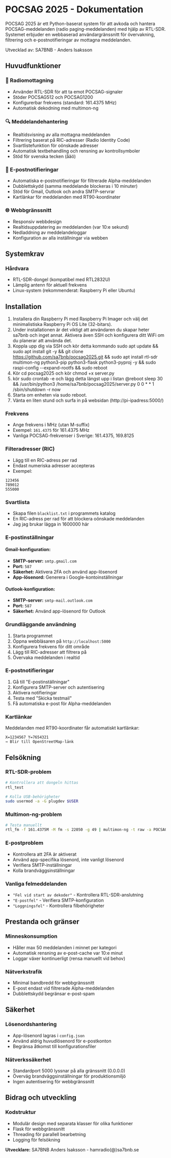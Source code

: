 # POCSAG 2025 - Dokumentation

POCSAG 2025 är ett Python-baserat system för att avkoda och hantera POCSAG-meddelanden (radio paging-meddelanden) med hjälp av RTL-SDR. Systemet erbjuder en webbaserad användargränssnitt för övervakning, filtrering och e-postnotifieringar av mottagna meddelanden.

Utvecklad av: SA7BNB - Anders Isaksson

## Huvudfunktioner

### 📡 Radiomottagning
- Använder RTL-SDR för att ta emot POCSAG-signaler
- Stöder POCSAG512 och POCSAG1200
- Konfigurerbar frekvens (standard: 161.4375 MHz)
- Automatisk dekodning med multimon-ng

### 🔍 Meddelandehantering
- Realtidsvisning av alla mottagna meddelanden
- Filtrering baserat på RIC-adresser (Radio Identity Code)
- Svartlistefunktion för oönskade adresser
- Automatisk textbehandling och rensning av kontrollsymboler
- Stöd för svenska tecken (åäö)

### 📧 E-postnotifieringar
- Automatiska e-postnotifieringar för filtrerade Alpha-meddelanden
- Dubblettskydd (samma meddelande blockeras i 10 minuter)
- Stöd för Gmail, Outlook och andra SMTP-servrar
- Kartlänkar för meddelanden med RT90-koordinater

### 🌐 Webbgränssnitt
- Responsiv webbdesign
- Realtidsuppdatering av meddelanden (var 10:e sekund)
- Nedladdning av meddelandeloggar
- Konfiguration av alla inställningar via webben

## Systemkrav
### Hårdvara
- RTL-SDR-dongel (kompatibel med RTL2832U)
- Lämplig antenn för aktuell frekvens
- Linux-system (rekommenderat: Raspberry Pi eller Ubuntu)

## Installation
1. Installera din Raspberry Pi med Raspberry Pi Imager och välj det minimalistiska Raspberry Pi OS Lite (32-bitars).
2. Under installationen är det viktigt att användaren du skapar heter sa7bnb och inget annat. Aktivera även SSH och konfigurera ditt WiFi om du planerar att använda det.
3. Koppla upp dig via SSH och kör detta kommando sudo apt update && sudo apt install git -y && git clone https://github.com/sa7bnb/pocsag2025.git && sudo apt install rtl-sdr multimon-ng python3-pip python3-flask python3-pyproj -y && sudo raspi-config --expand-rootfs && sudo reboot
4. Kör cd pocsag2025 och kör chmod +x server.py
5. kör sudo crontab -e och lägg detta längst upp i listan
@reboot sleep 30 && /usr/bin/python3 /home/sa7bnb/pocsag2025/server.py
0 0 * * 1 /sbin/shutdown -r now
6. Starta om enheten via sudo reboot.
7. Vänta en liten stund och surfa in på websidan (http://pi-ipadress:5000/)

### Frekvens
- Ange frekvens i MHz (utan M-suffix)
- Exempel: `161.4375` för 161.4375 MHz
- Vanliga POCSAG-frekvenser i Sverige: 161.4375, 169.8125

### Filteradresser (RIC)
- Lägg till en RIC-adress per rad
- Endast numeriska adresser accepteras
- Exempel:
```
123456
789012
555000
```

### Svartlista
- Skapa filen `blacklist.txt` i programmets katalog
- En RIC-adress per rad för att blockera oönskade meddelanden
- Jag jag brukar lägga in 1600000 här

### E-postinställningar

#### Gmail-konfiguration:
- **SMTP-server:** `smtp.gmail.com`
- **Port:** `587`
- **Säkerhet:** Aktivera 2FA och använd app-lösenord
- **App-lösenord:** Generera i Google-kontoinställningar

#### Outlook-konfiguration:
- **SMTP-server:** `smtp-mail.outlook.com`
- **Port:** `587`
- **Säkerhet:** Använd app-lösenord för Outlook

### Grundläggande användning
1. Starta programmet
2. Öppna webbläsaren på `http://localhost:5000`
3. Konfigurera frekvens för ditt område
4. Lägg till RIC-adresser att filtrera på
5. Övervaka meddelanden i realtid

### E-postnotifieringar
1. Gå till "E-postinställningar"
2. Konfigurera SMTP-server och autentisering
3. Aktivera notifieringar
4. Testa med "Skicka testmail"
5. Få automatiska e-post för Alpha-meddelanden

### Kartlänkar
Meddelanden med RT90-koordinater får automatiskt kartlänkar:
```
X=1234567 Y=7654321
→ Blir till OpenStreetMap-länk
```

## Felsökning

### RTL-SDR-problem
```bash
# Kontrollera att dongeln hittas
rtl_test

# Kolla USB-behörigheter
sudo usermod -a -G plugdev $USER
```

### Multimon-ng-problem
```bash
# Testa manuellt
rtl_fm -f 161.4375M -M fm -s 22050 -g 49 | multimon-ng -t raw -a POCSAG512 -a POCSAG1200 -f alpha -
```

### E-postproblem
- Kontrollera att 2FA är aktiverat
- Använd app-specifika lösenord, inte vanligt lösenord
- Verifiera SMTP-inställningar
- Kolla brandväggsinställningar

### Vanliga felmeddelanden
- `"Fel vid start av dekoder"` - Kontrollera RTL-SDR-anslutning
- `"E-postfel"` - Verifiera SMTP-konfiguration
- `"Loggningsfel"` - Kontrollera filbehörigheter

## Prestanda och gränser

### Minneskonsumption
- Håller max 50 meddelanden i minnet per kategori
- Automatisk rensning av e-post-cache var 10:e minut
- Loggar växer kontinuerligt (rensa manuellt vid behov)

### Nätverkstrafik
- Minimal bandbredd för webbgränssnitt
- E-post endast vid filtrerade Alpha-meddelanden
- Dubblettskydd begränsar e-post-spam

## Säkerhet

### Lösenordshantering
- App-lösenord lagras i `config.json`
- Använd aldrig huvudlösenord för e-postkonton
- Begränsa åtkomst till konfigurationsfiler

### Nätverkssäkerhet
- Standardport 5000 lyssnar på alla gränssnitt (0.0.0.0)
- Överväg brandväggsinställningar för produktionsmiljö
- Ingen autentisering för webbgränssnitt

## Bidrag och utveckling

### Kodstruktur
- Modulär design med separata klasser för olika funktioner
- Flask för webbgränssnitt
- Threading för parallell bearbetning
- Logging för felsökning

**Utvecklare:** SA7BNB
Anders Isaksson - hamradio(@)sa7bnb.se
